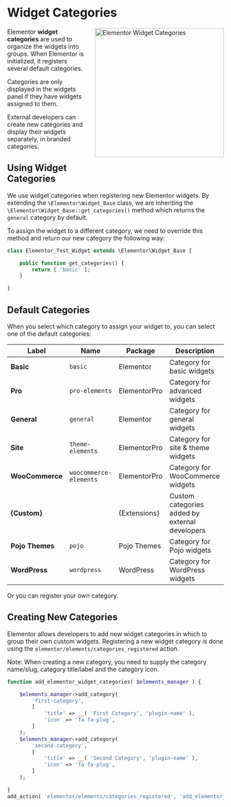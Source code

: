 # Widget Categories

<img src="/assets/img/elementor-categories.png" alt="Elementor Widget Categories" style="float: right; width: 300px; margin-left: 20px; margin-bottom: 20px;">

Elementor **widget categories** are used to organize the widgets into groups. When Elementor is initialized, it registers several default categories.

Categories are only displayed in the widgets panel if they have widgets assigned to them.

External developers can create new categories and display their widgets separately, in branded categories.

## Using Widget Categories

We use widget categories when registering new Elementor widgets. By extending the `\Elementor\Widget_Base` class, we are inheriting the `\Elementor\Widget_Base::get_categories()` method which returns the `general` category by default.

To assign the widget to a different category, we need to override this method and return our new category the following way:

```php {3-5}
class Elementor_Test_Widget extends \Elementor\Widget_Base {

	public function get_categories() {
		return [ 'basic' ];
	}

}
```

## Default Categories

When you select which category to assign your widget to, you can select one of the default categories:

| Label           | Name                   | Package      | Description                                     |
|-----------------| ---------------------- | ------------ | ----------------------------------------------- |
| **Basic**       | `basic`                | Elementor    | Category for basic widgets                      |
| **Pro**         | `pro-elements`         | ElementorPro | Category for advanced widgets                   |
| **General**     | `general`              | Elementor    | Category for general widgets                    |
| **Site**        | `theme-elements`       | ElementorPro | Category for site & theme widgets               |
| **WooCommerce** | `woocommerce-elements` | ElementorPro | Category for WooCommerce widgets                |
| **{Custom}**    |                        | {Extensions} | Custom categories added by external developers  |
| **Pojo Themes** | `pojo`                 | Pojo Themes  | Category for Pojo widgets                       |
| **WordPress**   | `wordpress`            | WordPress    | Category for WordPress widgets                  |

Or you can register your own category.

## Creating New Categories

Elementor allows developers to add new widget categories in which to group their own custom widgets. Registering a new widget category is done using the `elementor/elements/categories_registered` action.

Note: When creating a new category, you need to supply the category name/slug, category title/label and the category icon.

```php
function add_elementor_widget_categories( $elements_manager ) {

	$elements_manager->add_category(
		'first-category',
		[
			'title' => __( 'First Category', 'plugin-name' ),
			'icon' => 'fa fa-plug',
		]
	);
	$elements_manager->add_category(
		'second-category',
		[
			'title' => __( 'Second Category', 'plugin-name' ),
			'icon' => 'fa fa-plug',
		]
	);

}
add_action( 'elementor/elements/categories_registered', 'add_elementor_widget_categories' );
```
